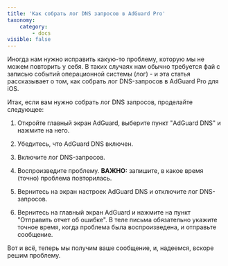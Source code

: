 ```yaml
---
title: 'Как собрать лог DNS запросов в AdGuard Pro'
taxonomy:
    category:
        - docs
visible: false
---
```


Иногда нам нужно исправить какую-то проблему, которую мы не можем повторить у себя. В таких случаях нам обычно требуется фай с записью событий операционной системы (лог) - и эта статья рассказывает о том, как собрать лог DNS-запросов в AdGuard Pro для iOS.

Итак, если вам нужно собрать лог DNS запросов, проделайте следующее:

1. Откройте главный экран AdGuard, выберите пункт "AdGuard DNS" и нажмите на него.

2. Убедитесь, что AdGuard DNS включен.

3. Включите лог DNS-запросов.

4. Воспроизведите проблему. **ВАЖНО:** запишите, в какое время (точно) проблема повторилась.

5. Вернитесь на экран настроек AdGuard DNS и отключите лог DNS-запросов.

6. Вернитесь на главный экран AdGuard и нажмите на пункт "Отправить отчет об ошибке".
В теле письма обязательно укажите точное время, когда проблема была воспроизведена, и отправьте сообщение.

Вот и всё, теперь мы получим ваше сообщение, и, надеемся, вскоре решим проблему.
